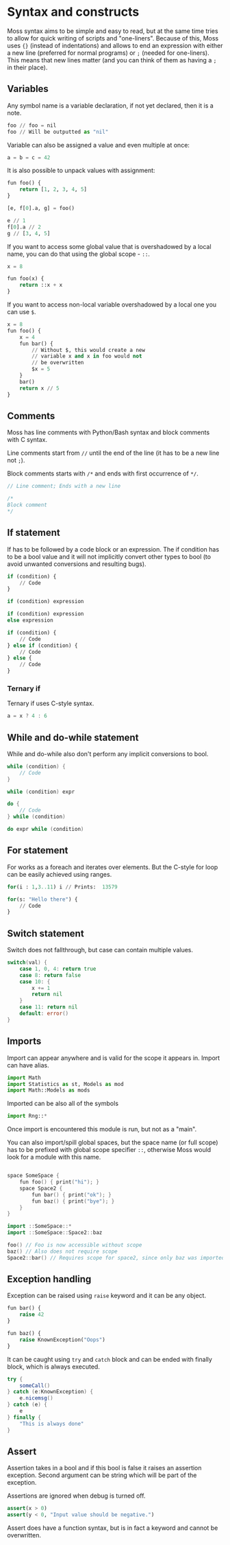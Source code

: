 # Syntax and constructs

Moss syntax aims to be simple and easy to read, but at the same time tries
to allow for quick writing of scripts and "one-liners".
Because of this, Moss uses `{}` (instead of indentations) and allows to end
an expression with either a new line (preferred for normal programs) or `;`
(needed for one-liners).
This means that new lines matter (and you can think of them as having
a `;` in their place).

## Variables

Any symbol name is a variable declaration, if not yet declared, then it
is a note.

```py
foo // foo = nil
foo // Will be outputted as "nil"
```

Variable can also be assigned a value and even multiple at once:
```py
a = b = c = 42
```

It is also possible to unpack values with assignment:
```py
fun foo() {
    return [1, 2, 3, 4, 5]
}

[e, f[0].a, g] = foo()

e // 1 
f[0].a // 2
g // [3, 4, 5]
```

If you want to access some global value that is overshadowed by a local
name, you can do that using the global scope - `::`.
```py
x = 8

fun foo(x) {
    return ::x + x
}
```

If you want to access non-local variable overshadowed by a local one you
can use `$`.

```py
x = 8
fun foo() {
    x = 4
    fun bar() {
        // Without $, this would create a new
        // variable x and x in foo would not
        // be overwritten
        $x = 5
    }
    bar()
    return x // 5
}
```

## Comments

Moss has line comments with Python/Bash syntax and block comments with C
syntax.

Line comments start from `//` until the end of the line (it has to be
a new line not `;`).

Block comments starts with `/*` and ends with first occurrence of `*/`.

```c
// Line comment; Ends with a new line

/*
Block comment
*/
```

## If statement

If has to be followed by a code block or an expression. The if condition has to
be a bool value and it will not implicitly convert other types to bool (to
avoid unwanted conversions and resulting bugs).

```py
if (condition) {
    // Code
}
```

```py
if (condition) expression
```

```py
if (condition) expression
else expression
```

```py
if (condition) {
    // Code
} else if (condition) {
    // Code
} else {
    // Code
}
```

### Ternary if

Ternary if uses C-style syntax.

```c
a = x ? 4 : 6
```

## While and do-while statement

While and do-while also don't perform any implicit conversions to bool.

```c
while (condition) {
    // Code
}
```

```c
while (condition) expr
```

```c
do {
    // Code
} while (condition)
```

```c
do expr while (condition)
```

## For statement

For works as a foreach and iterates over elements. But the C-style for loop
can be easily achieved using ranges.

```py
for(i : 1,3..11) i // Prints:  13579
```

```py
for(s: "Hello there") {
    // Code
}
```

## Switch statement

Switch does not fallthrough, but case can contain multiple values.

```go
switch(val) {
    case 1, 0, 4: return true
    case 8: return false
    case 10: { 
        x += 1
        return nil
    }
    case 11: return nil
    default: error()
}
```

## Imports

Import can appear anywhere and is valid for the scope it appears in. Import can
have alias.

```py
import Math
import Statistics as st, Models as mod
import Math::Models as mods
```

Imported can be also all of the symbols
```py
import Rng::*
```

Once import is encountered this module is run, but not as a "main".

You can also import/spill global spaces, but the space name (or full scope) has
to be prefixed with global scope specifier `::`, otherwise Moss would look for
a module with this name.

```cpp

space SomeSpace {
    fun foo() { print("hi"); }
    space Space2 {
        fun bar() { print("ok"); }
        fun baz() { print("bye"); }
    }
}

import ::SomeSpace::*
import ::SomeSpace::Space2::baz

foo() // Foo is now accessible without scope
baz() // Also does not require scope
Space2::bar() // Requires scope for space2, since only baz was imported
```


## Exception handling

Exception can be raised using `raise` keyword and it can be any object.

```py
fun bar() {
    raise 42
}
```

```py
fun baz() {
    raise KnownException("Oops")
}
```

It can be caught using `try` and `catch` block and can be ended with finally
block, which is always executed.

```java
try {
    someCall()
} catch (e:KnownException) {
    e.nicemsg()
} catch (e) {
    e
} finally {
    "This is always done"
}

```

## Assert

Assertion takes in a bool and if this bool is false it raises an assertion
exception. Second argument can be string which will be part of the exception.

Assertions are ignored when debug is turned off.

```py
assert(x > 0)
assert(y < 0, "Input value should be negative.")
```

Assert does have a function syntax, but is in fact a keyword and cannot be
overwritten.